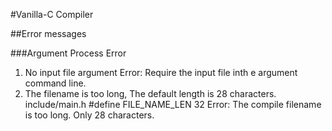#Vanilla-C Compiler


##Error messages

###Argument Process Error

1. No input file argument
	Error: Require the input file inth e argument command line.
2. The filename is too long, The default length is 28 characters.	include/main.h #define FILE_NAME_LEN 32
	Error: The compile filename is too long. Only 28 characters.



